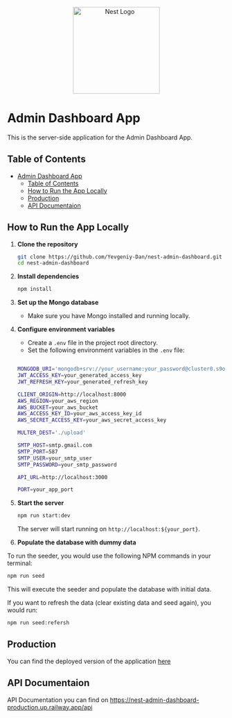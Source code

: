 <p align="center">
  <a href="http://nestjs.com/" target="blank"><img src="https://nestjs.com/img/logo-small.svg" width="200" alt="Nest Logo" /></a>
</p>

[circleci-image]: https://img.shields.io/circleci/build/github/nestjs/nest/master?token=abc123def456
[circleci-url]: https://circleci.com/gh/nestjs/nest

# Admin Dashboard App

This is the server-side application for the Admin Dashboard App.

## Table of Contents

- [Admin Dashboard App](#admin-dashboard-app)
  - [Table of Contents](#table-of-contents)
  - [How to Run the App Locally](#how-to-run-the-app-locally)
  - [Production](#production)
  - [API Documentaion](#api-documentaion)

## How to Run the App Locally

1. **Clone the repository**

   ```bash
   git clone https://github.com/Yevgeniy-Dan/nest-admin-dashboard.git
   cd nest-admin-dashboard
   ```

2. **Install dependencies**
   ```bash
   npm install
   ```
3. **Set up the Mongo database**
   - Make sure you have Mongo installed and running locally.
4. **Configure environment variables**

   - Create a `.env` file in the project root directory.
   - Set the following environment variables in the `.env` file:

   ```bash

   MONGODB_URI='mongodb+srv://your_username:your_password@cluster0.s9ojk8o.mongodb.net/'
   JWT_ACCESS_KEY=your_generated_access_key
   JWT_REFRESH_KEY=your_generated_refresh_key

   CLIENT_ORIGIN=http://localhost:8000
   AWS_REGION=your_aws_region
   AWS_BUCKET=your_aws_bucket
   AWS_ACCESS_KEY_ID=your_aws_access_key_id
   AWS_SECRET_ACCESS_KEY=your_aws_secret_access_key

   MULTER_DEST='./upload'

   SMTP_HOST=smtp.gmail.com
   SMTP_PORT=587
   SMTP_USER=your_smtp_user
   SMTP_PASSWORD=your_smtp_password

   API_URL=http://localhost:3000

   PORT=your_app_port

   ```

5. **Start the server**

   ```bash
   npm run start:dev
   ```

   The server will start running on `http://localhost:${your_port}`.

6. **Populate the database with dummy data**

To run the seeder, you would use the following NPM commands in your terminal:

```bash
npm run seed
```

This will execute the seeder and populate the database with initial data.

If you want to refresh the data (clear existing data and seed again), you would run:

```bash
npm run seed:refersh
```

## Production

You can find the deployed version of the application [here](https://nest-admin-dashboard-production.up.railway.app/)

## API Documentaion

API Documentation you can find on https://nest-admin-dashboard-production.up.railway.app/api
